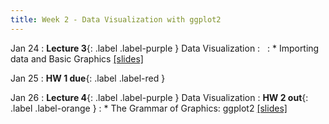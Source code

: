 ```yaml
---
title: Week 2 - Data Visualization with ggplot2
---
```


Jan 24
: **Lecture 3**{: .label .label-purple } Data Visualization
  : &nbsp;
: * Importing data and Basic Graphics <a href="/winter2023/files/lec3.pdf">[slides]</a>

Jan 25
: **HW 1 due**{: .label .label-red }

Jan 26
: **Lecture 4**{: .label .label-purple } Data Visualization
  : **HW 2 out**{: .label .label-orange }
: * The Grammar of Graphics: ggplot2 <a href="/winter2023/files/lec4.pdf">[slides]</a>